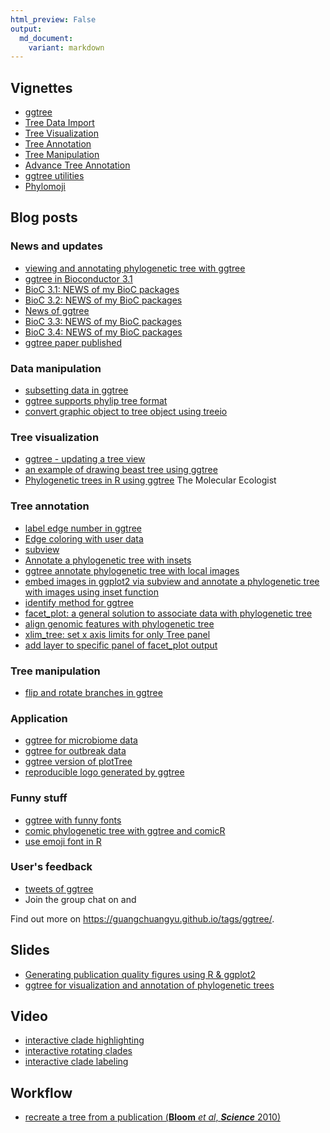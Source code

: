 ```yaml
---
html_preview: False
output:
  md_document:
    variant: markdown
---
```


<!-- AddToAny BEGIN -->
<div class="a2a_kit a2a_kit_size_32 a2a_default_style">

<a class="a2a_dd" href="//www.addtoany.com/share"></a>
<a class="a2a_button_facebook"></a> <a class="a2a_button_twitter"></a>
<a class="a2a_button_google_plus"></a>
<a class="a2a_button_pinterest"></a> <a class="a2a_button_reddit"></a>
<a class="a2a_button_sina_weibo"></a> <a class="a2a_button_wechat"></a>
<a class="a2a_button_douban"></a>

</div>

<script async src="//static.addtoany.com/menu/page.js"></script>
<!-- AddToAny END -->
<link rel="stylesheet" href="https://guangchuangyu.github.io/css/font-awesome.min.css">

<i class="fa fa-book"></i> Vignettes
------------------------------------

-   [ggtree](https://bioconductor.org/packages/devel/bioc/vignettes/ggtree/inst/doc/ggtree.html)
-   [Tree Data
    Import](https://bioconductor.org/packages/devel/bioc/vignettes/ggtree/inst/doc/treeImport.html)
-   [Tree
    Visualization](https://bioconductor.org/packages/devel/bioc/vignettes/ggtree/inst/doc/treeVisualization.html)
-   [Tree
    Annotation](https://bioconductor.org/packages/devel/bioc/vignettes/ggtree/inst/doc/treeAnnotation.html)
-   [Tree
    Manipulation](https://bioconductor.org/packages/devel/bioc/vignettes/ggtree/inst/doc/treeManipulation.html)
-   [Advance Tree
    Annotation](https://bioconductor.org/packages/devel/bioc/vignettes/ggtree/inst/doc/advanceTreeAnnotation.html)
-   [ggtree
    utilities](https://bioconductor.org/packages/devel/bioc/vignettes/ggtree/inst/doc/ggtreeUtilities.html)
-   [Phylomoji](https://cran.r-project.org/web/packages/emojifont/vignettes/phylomoji.html)

<i class="fa fa-wordpress"></i> Blog posts
------------------------------------------

### <i class="fa fa-angle-double-right"></i> News and updates

-   [viewing and annotating phylogenetic tree with
    ggtree](https://guangchuangyu.github.io/2014/12/viewing-and-annotating-phylogenetic-tree-with-ggtree)
-   [ggtree in Bioconductor
    3.1](https://guangchuangyu.github.io/2015/01/ggtree-in-bioconductor-3.1)
-   [BioC 3.1: NEWS of my BioC
    packages](https://guangchuangyu.github.io/2015/04/bioc-31-news-of-my-bioc-packages)
-   [BioC 3.2: NEWS of my BioC
    packages](https://guangchuangyu.github.io/2015/10/bioc-32-news-of-my-bioc-packages)
-   [News of
    ggtree](https://guangchuangyu.github.io/2015/12/news-of-ggtree)
-   [BioC 3.3: NEWS of my BioC
    packages](https://guangchuangyu.github.io/2016/05/bioc-33-news-of-my-bioc-packages/)
-   [BioC 3.4: NEWS of my BioC
    packages](https://guangchuangyu.github.io/2016/10/bioc-34-news-of-my-bioc-packages)
-   [ggtree paper
    published](https://guangchuangyu.github.io/2016/08/ggtree-paper-published)

### <i class="fa fa-angle-double-right"></i> Data manipulation

-   [subsetting data in
    ggtree](https://guangchuangyu.github.io/2015/09/subsetting-data-in-ggtree)
-   [ggtree supports phylip tree
    format](https://guangchuangyu.github.io/2016/01/ggtree-supports-phylip-tree-format)
-   [convert graphic object to tree object using
    treeio](http://guangchuangyu.github.io/2017/01/convert-graphic-object-to-tree-object-using-treeio/)

### <i class="fa fa-angle-double-right"></i> Tree visualization

-   [ggtree - updating a tree
    view](https://guangchuangyu.github.io/2015/02/ggtree---updating-a-tree-view/)
-   [an example of drawing beast tree using
    ggtree](https://guangchuangyu.github.io/2015/04/an-example-of-drawing-beast-tree-using-ggtree)
-   [Phylogenetic trees in R using
    ggtree](http://www.molecularecologist.com/2017/02/phylogenetic-trees-in-r-using-ggtree/)
    <i class="fa fa-arrow-left"></i> The Molecular Ecologist

### <i class="fa fa-angle-double-right"></i> Tree annotation

-   [label edge number in
    ggtree](https://guangchuangyu.github.io/2016/01/label-edge-number-in-ggtree)
-   [Edge coloring with user
    data](http://guangchuangyu.github.io/2016/12/edge-coloring-with-user-data/)
-   [subview](https://guangchuangyu.github.io/2015/08/subview)
-   [Annotate a phylogenetic tree with
    insets](https://guangchuangyu.github.io/2016/01/annotate-a-phylogenetic-tree-with-insets)
-   [ggtree annotate phylogenetic tree with local
    images](https://guangchuangyu.github.io/2015/08/ggtree-annotate-phylogenetic-tree-with-local-images)
-   [embed images in ggplot2 via subview and annotate a phylogenetic
    tree with images using inset
    function](https://guangchuangyu.github.io/2016/03/embed-images-in-ggplot2-via-subview-and-annotate-a-phylogenetic-tree-with-images-using-inset-function)
-   [identify method for
    ggtree](https://guangchuangyu.github.io/2016/06/identify-method-for-ggtree)
-   [facet\_plot: a general solution to associate data with phylogenetic
    tree](https://guangchuangyu.github.io/2016/10/facet_plot-a-general-solution-to-associate-data-with-phylogenetic-tree/)
-   [align genomic features with phylogenetic
    tree](https://guangchuangyu.github.io/2016/11/align-genomic-features-with-phylogenetic-tree/)
-   [xlim\_tree: set x axis limits for only Tree
    panel](https://guangchuangyu.github.io/2016/10/xlim_tree-set-x-axis-limits-for-only-tree-panel/)
-   [add layer to specific panel of facet\_plot
    output](https://guangchuangyu.github.io/2016/12/add-layer-to-specific-panel-of-facet_plot-output/)

### <i class="fa fa-angle-double-right"></i> Tree manipulation

-   [flip and rotate branches in
    ggtree](https://guangchuangyu.github.io/2015/07/flip-and-rotate-branches-in-ggtree)

### <i class="fa fa-angle-double-right"></i> Application

-   [ggtree for microbiome
    data](https://guangchuangyu.github.io/2016/09/ggtree-for-microbiome-data/)
-   [ggtree for outbreak
    data](https://guangchuangyu.github.io/2016/09/ggtree-for-outbreak-data/)
-   [ggtree version of
    plotTree](http://guangchuangyu.github.io/2016/12/ggtree-version-of-plottree/)
-   [reproducible logo generated by
    ggtree](https://guangchuangyu.github.io/2016/10/reproducible-logo-generated-by-ggtree)

### <i class="fa fa-angle-double-right"></i> Funny stuff

-   [ggtree with funny
    fonts](https://guangchuangyu.github.io/2015/06/ggtree-with-funny-fonts)
-   [comic phylogenetic tree with ggtree and
    comicR](https://guangchuangyu.github.io/2015/09/comic-phylogenetic-tree-with-ggtree-and-comicr)
-   [use emoji font in
    R](https://guangchuangyu.github.io/2015/12/use-emoji-font-in-r)

### <i class="fa fa-angle-double-right"></i> User's feedback

-   [tweets of
    ggtree](https://guangchuangyu.github.io/2016/02/tweets-of-ggtree)
-   Join the group chat on
    <a href="https://twitter.com/hashtag/ggtree"><i class="fa fa-twitter fa-lg"></i></a>
    and
    <a href="http://huati.weibo.com/k/ggtree"><i class="fa fa-weibo fa-lg"></i></a>

<i class="fa fa-hand-o-right"></i> Find out more on
<https://guangchuangyu.github.io/tags/ggtree/>.

<i class="fa fa-slideshare"></i> Slides
---------------------------------------

-   [Generating publication quality figures using R &
    ggplot2](https://guangchuangyu.github.io/presentation/2014-ggplot2/)
-   [ggtree for visualization and annotation of phylogenetic
    trees](https://guangchuangyu.github.io/presentation/2016-ggtree-chinar/)

<i class="fa fa-youtube-play"></i> Video
----------------------------------------

-   [interactive clade
    highlighting](https://www.youtube.com/watch?v=KcF8Ec38mzI)
-   [interactive rotating
    clades](https://www.youtube.com/watch?v=lKNn4QlPO0E)
-   [interactive clade
    labeling](https://www.youtube.com/watch?v=SmcceRD_jxg)

<i class="fa fa-gift"></i> Workflow
-----------------------------------

-   [recreate a tree from a publication (**Bloom** *et al*,
    ***Science*** 2010)](https://rpubs.com/gutijosh9430/124817)
